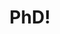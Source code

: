 ---
layout: page
title: PhD!
description: some stuff about my PhD
img: assets/img/polar_bear_Q.jpg
importance: 1
category: work
related_publications: 
---